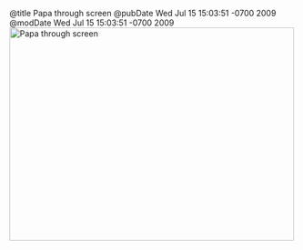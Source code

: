 @title Papa through screen
@pubDate Wed Jul 15 15:03:51 -0700 2009
@modDate Wed Jul 15 15:03:51 -0700 2009
<a href="http://www.flickr.com/photos/78891836@N00/3724249863" title="View 'Papa through screen' on Flickr.com"><img src="http://farm3.static.flickr.com/2644/3724249863_16467d0f1f.jpg" alt="Papa through screen" border="0" width="500" height="375" /></a>
